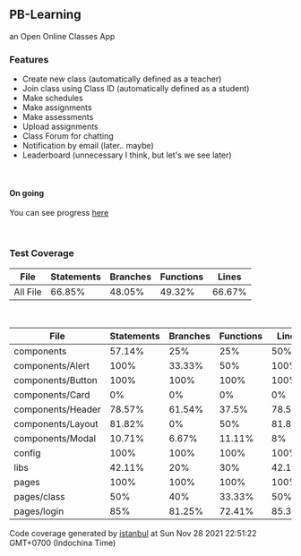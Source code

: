## PB-Learning

an Open Online Classes App

### Features
- Create new class (automatically defined as a teacher)
- Join class using Class ID (automatically defined as a student)
- Make schedules
- Make assignments
- Make assessments
- Upload assignments
- Class Forum for chatting
- Notification by email (later.. maybe)
- Leaderboard (unnecessary I think, but let's we see later)

<br>

#### On going

You can see progress [here](https://pb-learning.vercel.app/)

<br>

### Test Coverage


<table>
  <thead>
    <tr>
      <th>File</th>
      <th>Statements</th>
      <th>Branches</th>
      <th>Functions</th>
      <th>Lines</th>
    </tr>
  </thead>
  <tbody>
    <tr>
      <td><span>All File</span></td>
      <td>66.85%</td>
      <td>48.05%</td>
      <td>49.32%</td>
      <td>66.67%</td>
    </tr>
  </tbody>
</table>
<br/>

<table class="coverage-summary">
<thead>
<tr>
   <th data-col="file" data-fmt="html" data-html="true" class="file">File</th>
   <th data-col="statements" data-type="number" data-fmt="pct" class="pct">Statements</th>
   <th data-col="branches" data-type="number" data-fmt="pct" class="pct">Branches</th>
   <th data-col="functions" data-type="number" data-fmt="pct" class="pct">Functions</th>
   <th data-col="lines" data-type="number" data-fmt="pct" class="pct">Lines</th>
</tr>
</thead>
	<td class="file medium" data-value="components"><span href="components/index.html">components</span></td>
	<td data-value="57.14" class="pct medium">57.14%</td>
	<td data-value="25" class="pct low">25%</td>
	<td data-value="25" class="pct low">25%</td>
	<td data-value="50" class="pct medium">50%</td>
	</tr>
<tr>
	<td class="file high" data-value="components/Alert"><span href="components/Alert/index.html">components/Alert</span></td>
	<td data-value="100" class="pct high">100%</td>
	<td data-value="33.33" class="pct low">33.33%</td>
	<td data-value="50" class="pct medium">50%</td>
	<td data-value="100" class="pct high">100%</td>
	</tr>
<tr>
	<td class="file high" data-value="components/Button"><span href="components/Button/index.html">components/Button</span></td>
	<td data-value="100" class="pct high">100%</td>
	<td data-value="100" class="pct high">100%</td>
	<td data-value="100" class="pct high">100%</td>
	<td data-value="100" class="pct high">100%</td>
	</tr>
<tr>
	<td class="file low" data-value="components/Card"><span href="components/Card/index.html">components/Card</span></td>
	<td data-value="0" class="pct low">0%</td>
	<td data-value="0" class="pct low">0%</td>
	<td data-value="0" class="pct low">0%</td>
	<td data-value="0" class="pct low">0%</td>
	</tr>
<tr>
	<td class="file medium" data-value="components/Header"><span href="components/Header/index.html">components/Header</span></td>
	<td data-value="78.57" class="pct medium">78.57%</td>
	<td data-value="61.54" class="pct medium">61.54%</td>
	<td data-value="37.5" class="pct low">37.5%</td>
	<td data-value="78.57" class="pct medium">78.57%</td>
	</tr>
<tr>
	<td class="file high" data-value="components/Layout"><span href="components/Layout/index.html">components/Layout</span></td>
	<td data-value="81.82" class="pct high">81.82%</td>
	<td data-value="0" class="pct low">0%</td>
	<td data-value="50" class="pct medium">50%</td>
	<td data-value="81.82" class="pct high">81.82%</td>
	</tr>
<tr>
	<td class="file low" data-value="components/Modal"><span href="components/Modal/index.html">components/Modal</span></td>
	<td data-value="10.71" class="pct low">10.71%</td>
	<td data-value="6.67" class="pct low">6.67%</td>
	<td data-value="11.11" class="pct low">11.11%</td>
	<td data-value="8" class="pct low">8%</td>
	</tr>
<tr>
	<td class="file high" data-value="config"><span href="config/index.html">config</span></td>
	<td data-value="100" class="pct high">100%</td>
	<td data-value="100" class="pct high">100%</td>
	<td data-value="100" class="pct high">100%</td>
	<td data-value="100" class="pct high">100%</td>
	</tr>
<tr>
	<td class="file low" data-value="libs"><span href="libs/index.html">libs</span></td>
	<td data-value="42.11" class="pct low">42.11%</td>
	<td data-value="20" class="pct low">20%</td>
	<td data-value="30" class="pct low">30%</td>
	<td data-value="42.11" class="pct low">42.11%</td>
	</tr>
<tr>
	<td class="file high" data-value="pages"><span href="pages/index.html">pages</span></td>
	<td data-value="100" class="pct high">100%</td>
	<td data-value="100" class="pct high">100%</td>
	<td data-value="100" class="pct high">100%</td>
	<td data-value="100" class="pct high">100%</td>
	</tr>
<tr>
	<td class="file medium" data-value="pages/class"><span href="pages/class/index.html">pages/class</span></td>
	<td data-value="50" class="pct medium">50%</td>
	<td data-value="40" class="pct low">40%</td>
	<td data-value="33.33" class="pct low">33.33%</td>
	<td data-value="50" class="pct medium">50%</td>
	</tr>
<tr>
	<td class="file high" data-value="pages/login"><span href="pages/login/index.html">pages/login</span></td>
	<td data-value="85" class="pct high">85%</td>
	<td data-value="81.25" class="pct high">81.25%</td>
	<td data-value="72.41" class="pct medium">72.41%</td>
	<td data-value="85.33" class="pct high">85.33%</td>
	</tr>
</tbody>
</table>

<div class='footer quiet pad2 space-top1 center small'>
Code coverage generated by
<a href="https://istanbul.js.org/" target="_blank">istanbul</a>
at Sun Nov 28 2021 22:51:22 GMT+0700 (Indochina Time)
</div>